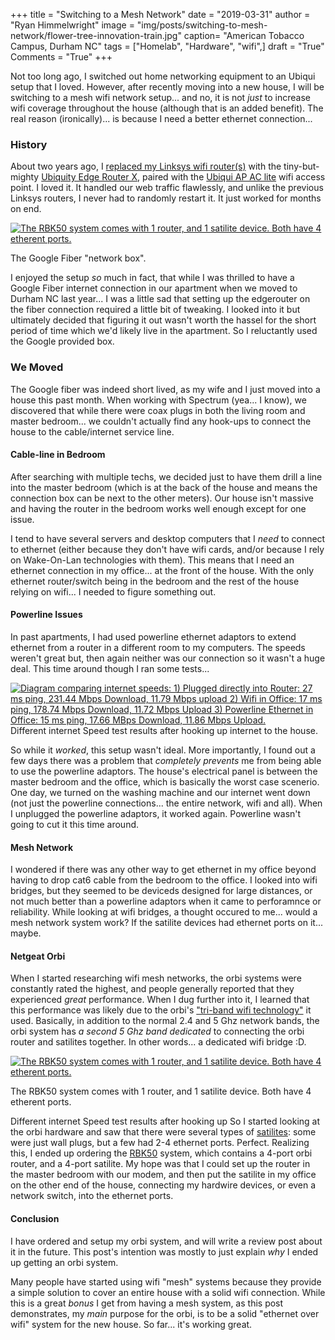+++
title  = "Switching to a Mesh Network"
date   = "2019-03-31"
author = "Ryan Himmelwright"
image  = "img/posts/switching-to-mesh-network/flower-tree-innovation-train.jpg"
caption= "American Tobacco Campus, Durham NC"
tags   = ["Homelab", "Hardware", "wifi",]
draft  = "True"
Comments = "True"
+++

Not too long ago, I switched out home networking equipment to an Ubiqui setup
that I loved. However, after recently moving into a new house, I will be
switching to a mesh wifi network setup... and no, it is not *just* to increase
wifi coverage throughout the house (although that is an added benefit). The
real reason (ironically)... is because I need a better ethernet connection...

<!--more-->

### History

About two years ago, I [replaced my Linksys wifi
router(s)](http://ryan.himmelwright.net/post/upgrading-network-to-ubiquiti/)
with the tiny-but-mighty [Ubiquity Edge Router
X](https://store.ui.com/products/edgerouter-x), paired with the [Ubiqui AP AC
lite](https://www.ui.com/unifi/unifi-ap-ac-lite/) wifi access point. I loved
it. It handled our web traffic flawlessly, and unlike the previous Linksys
routers, I never had to randomly restart it. It just worked for months on end.


<a href="/img/posts/switching-to-mesh-network/google-fiber-box.png"><img alt="The RBK50 system comes with 1 router, and 1 satilite
device. Both have 4 etherent ports." src="/img/posts/switching-to-mesh-network/google-fiber-box.png" style="max-width: 100%;"/></a>
<div class="caption">The Google Fiber "network box".</div>

I enjoyed the setup *so* much in fact, that while I was thrilled to have a Google
Fiber internet connection in our apartment when we moved to Durham NC last
year... I was a little sad that setting up the edgerouter on the fiber
connection required a little bit of tweaking. I looked into it but ultimately
decided that figuring it out wasn't worth the hassel for the short period of
time which we'd likely live in the apartment. So I reluctantly used the Google
provided box.

### We Moved
The Google fiber was indeed short lived, as my wife and I just moved into a
house this past month. When working with Spectrum (yea... I know), we
discovered that while there were coax plugs in both the living room and
master bedroom... we couldn't actually find any hook-ups to connect the house
to the cable/internet service line.

#### Cable-line in Bedroom
After searching with multiple techs, we decided just to have them drill a line
into the master bedroom (which is at the back of the house and means the
connection box can be next to the other meters). Our house isn't massive and
having the router in the bedroom works well enough except for one issue.

I tend to have several servers and desktop computers that I *need* to connect
to ethernet (either because they don't have wifi cards, and/or because I rely
on Wake-On-Lan technologies with them). This means that I need an ethernet
connection in my office... at the front of the house. With the only ethernet
router/switch being in the bedroom and the rest of the house relying on wifi...
I needed to figure something out.

#### Powerline Issues
In past apartments, I had used powerline ethernet adaptors to extend ethernet
from a router in a different room to my computers. The speeds weren't great
but, then again neither was our connection so it wasn't a huge deal. This time
around though I ran some tests...


<a href="/img/posts/switching-to-mesh-network/internet-speed-comparison.png">
<img alt="Diagram comparing internet speeds: 1) Plugged directly into Router: 27 ms ping, 231.44 Mbps Download, 11.79 Mbps upload 2) Wifi in Office: 17 ms ping, 178.74 Mbps Download, 11.72 Mbps Upload 3) Powerline Ethernet in Office: 15 ms ping, 17.66 MBps Download, 11.86 Mbps Upload." src="/img/posts/switching-to-mesh-network/internet-speed-comparison.png" style="max-width: 100%;"/></a>

<div class="caption">Different internet Speed test results after hooking up
internet to the house.</div>

So while it *worked*, this setup wasn't ideal. More importantly, I found out a
few days there was a problem that *completely prevents* me from being able to
use the powerline adaptors. The house's electrical panel is between the master
bedroom and the office, which is basically the worst case scenerio. One day, we
turned on the washing machine and our internet went down (not just the
powerline connections... the entire network, wifi and all). When I unplugged
the powerline adaptors, it worked again. Powerline wasn't going to cut it this
time around.

#### Mesh Network
I wondered if there was any other way to get ethernet in my office beyond
having to drop cat6 cable from the bedroom to the office. I looked into wifi
bridges, but they seemed to be deviceds designed for large distances, or not
much better than a powerline adaptors when it came to perforamnce or
reliability. While looking at wifi bridges, a thought occured to me... would a
mesh network system work? If the satilite devices had ethernet ports on it...
maybe.

#### Netgeat Orbi

When I started researching wifi mesh networks, the orbi systems were constantly
rated the highest, and people generally reported that they experienced *great*
performance. When I dug further into it, I learned that this performance was
likely due to the orbi's ["tri-band wifi
technology"](https://www.netgear.com/landings/mesh-network/) it used.
Basically, in addition to the normal 2.4 and 5 Ghz network bands, the orbi
system has *a second 5 Ghz band dedicated* to connecting the orbi router and
satilites together. In other words... a dedicated wifi bridge :D.

<a href="/img/posts/switching-to-mesh-network/rbk50.png"><img alt="The RBK50 system comes with 1 router, and 1 satilite
device. Both have 4 etherent ports." src="/img/posts/switching-to-mesh-network/rbk50.png" style="max-width: 100%;"/></a>
<div class="caption">The RBK50 system comes with 1 router, and 1 satilite
device. Both have 4 etherent ports.</div>


Different internet Speed test results after hooking up
So I started looking at the orbi hardware and saw that there were several types
of
[satilites](https://www.netgear.com/orbi/products.aspx#filter=.satellites-indoor%2C.satellites%2C.satellites-outdoor%2C.satellites):
some were just wall plugs, but a few had 2-4 ethernet ports. Perfect. Realizing
this, I ended up ordering the [RBK50](https://www.netgear.com/orbi/rbk50.aspx)
system, which contains a 4-port orbi router, and a 4-port satilite. My hope was
that I could set up the router in the master bedroom with our modem, and then
put the satilite in my office on the other end of the house, connecting my
hardwire devices, or even a network switch, into the ethernet ports.

#### Conclusion

I have ordered and setup my orbi system, and will write a review post about it
in the future. This post's intention was mostly to just explain *why* I ended
up getting an orbi system.

Many people have started using wifi "mesh" systems because they provide a
simple solution to cover an entire house with a solid wifi connection. While
this is a great *bonus* I get from having a mesh system, as this post
demonstrates, my *main* purpose for the orbi, is to be a solid "ethernet over
wifi" system for the new house. So far... it's working great.
